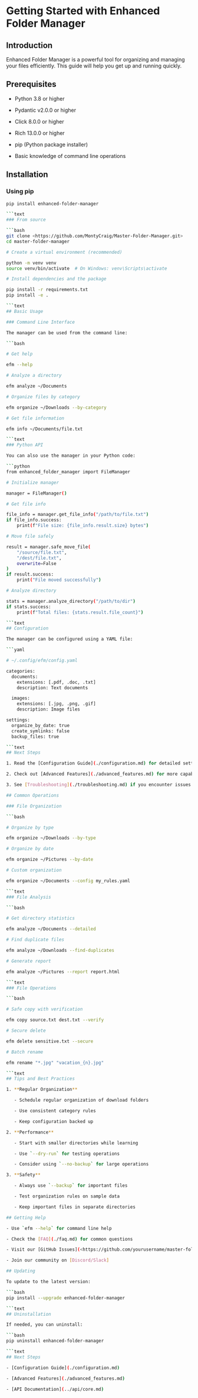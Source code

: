 # Getting Started with Enhanced Folder Manager

## Introduction

Enhanced Folder Manager is a powerful tool for organizing and managing your files efficiently. This guide will help you get up and running quickly.

## Prerequisites

- Python 3.8 or higher

- Pydantic v2.0.0 or higher

- Click 8.0.0 or higher

- Rich 13.0.0 or higher

- pip (Python package installer)

- Basic knowledge of command line operations

## Installation

### Using pip

```bash
pip install enhanced-folder-manager

```text
### From source

```bash
git clone <https://github.com/MontyCraig/Master-Folder-Manager.git>
cd master-folder-manager

# Create a virtual environment (recommended)

python -m venv venv
source venv/bin/activate  # On Windows: venv\Scripts\activate

# Install dependencies and the package

pip install -r requirements.txt
pip install -e .

```text
## Basic Usage

### Command Line Interface

The manager can be used from the command line:

```bash

# Get help

efm --help

# Analyze a directory

efm analyze ~/Documents

# Organize files by category

efm organize ~/Downloads --by-category

# Get file information

efm info ~/Documents/file.txt

```text
### Python API

You can also use the manager in your Python code:

```python
from enhanced_folder_manager import FileManager

# Initialize manager

manager = FileManager()

# Get file info

file_info = manager.get_file_info("/path/to/file.txt")
if file_info.success:
    print(f"File size: {file_info.result.size} bytes")

# Move file safely

result = manager.safe_move_file(
    "/source/file.txt",
    "/dest/file.txt",
    overwrite=False
)
if result.success:
    print("File moved successfully")

# Analyze directory

stats = manager.analyze_directory("/path/to/dir")
if stats.success:
    print(f"Total files: {stats.result.file_count}")

```text
## Configuration

The manager can be configured using a YAML file:

```yaml

# ~/.config/efm/config.yaml

categories:
  documents:
    extensions: [.pdf, .doc, .txt]
    description: Text documents

  images:
    extensions: [.jpg, .png, .gif]
    description: Image files

settings:
  organize_by_date: true
  create_symlinks: false
  backup_files: true

```text
## Next Steps

1. Read the [Configuration Guide](./configuration.md) for detailed settings

2. Check out [Advanced Features](./advanced_features.md) for more capabilities

3. See [Troubleshooting](./troubleshooting.md) if you encounter issues

## Common Operations

### File Organization

```bash

# Organize by type

efm organize ~/Downloads --by-type

# Organize by date

efm organize ~/Pictures --by-date

# Custom organization

efm organize ~/Documents --config my_rules.yaml

```text
### File Analysis

```bash

# Get directory statistics

efm analyze ~/Documents --detailed

# Find duplicate files

efm analyze ~/Downloads --find-duplicates

# Generate report

efm analyze ~/Pictures --report report.html

```text
### File Operations

```bash

# Safe copy with verification

efm copy source.txt dest.txt --verify

# Secure delete

efm delete sensitive.txt --secure

# Batch rename

efm rename "*.jpg" "vacation_{n}.jpg"

```text
## Tips and Best Practices

1. **Regular Organization**

   - Schedule regular organization of download folders

   - Use consistent category rules

   - Keep configuration backed up

2. **Performance**

   - Start with smaller directories while learning

   - Use `--dry-run` for testing operations

   - Consider using `--no-backup` for large operations

3. **Safety**

   - Always use `--backup` for important files

   - Test organization rules on sample data

   - Keep important files in separate directories

## Getting Help

- Use `efm --help` for command line help

- Check the [FAQ](./faq.md) for common questions

- Visit our [GitHub Issues](<https://github.com/yourusername/master-folder-manager/issues)> page

- Join our community on [Discord/Slack]

## Updating

To update to the latest version:

```bash
pip install --upgrade enhanced-folder-manager

```text
## Uninstallation

If needed, you can uninstall:

```bash
pip uninstall enhanced-folder-manager

```text
## Next Steps

- [Configuration Guide](./configuration.md)

- [Advanced Features](./advanced_features.md)

- [API Documentation](../api/core.md)
